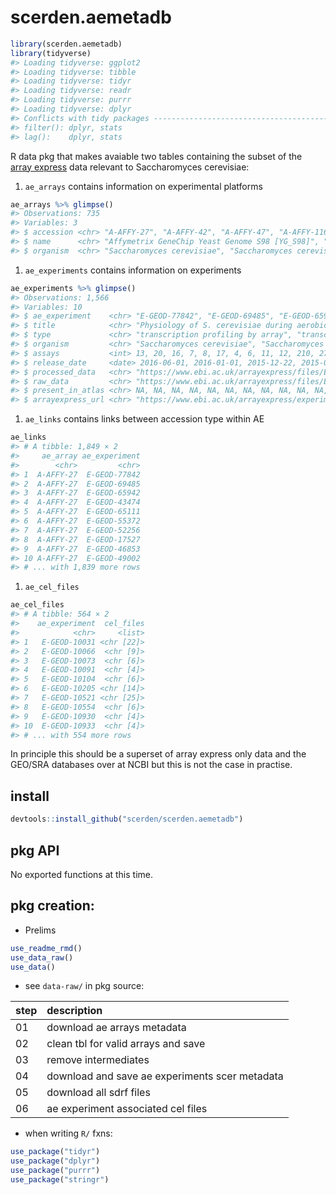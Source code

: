 
<!-- README.md is generated from README.Rmd. Please edit that file -->
scerden.aemetadb
================

``` r
library(scerden.aemetadb)
library(tidyverse)
#> Loading tidyverse: ggplot2
#> Loading tidyverse: tibble
#> Loading tidyverse: tidyr
#> Loading tidyverse: readr
#> Loading tidyverse: purrr
#> Loading tidyverse: dplyr
#> Conflicts with tidy packages ----------------------------------------------
#> filter(): dplyr, stats
#> lag():    dplyr, stats
```

R data pkg that makes avaiable two tables containing the subset of the [array express](http://www.ebi.ac.uk/arrayexpress/) data relevant to Saccharomyces cerevisiae:
1. `ae_arrays` contains information on experimental platforms

``` r
ae_arrays %>% glimpse()
#> Observations: 735
#> Variables: 3
#> $ accession <chr> "A-AFFY-27", "A-AFFY-42", "A-AFFY-47", "A-AFFY-116",...
#> $ name      <chr> "Affymetrix GeneChip Yeast Genome S98 [YG_S98]", "Af...
#> $ organism  <chr> "Saccharomyces cerevisiae", "Saccharomyces cerevisia...
```

1.  `ae_experiments` contains information on experiments

``` r
ae_experiments %>% glimpse()
#> Observations: 1,566
#> Variables: 10
#> $ ae_experiment    <chr> "E-GEOD-77842", "E-GEOD-69485", "E-GEOD-65942...
#> $ title            <chr> "Physiology of S. cerevisiae during aerobic c...
#> $ type             <chr> "transcription profiling by array", "transcri...
#> $ organism         <chr> "Saccharomyces cerevisiae", "Saccharomyces ce...
#> $ assays           <int> 13, 20, 16, 7, 8, 17, 4, 6, 11, 12, 210, 27, ...
#> $ release_date     <date> 2016-06-01, 2016-01-01, 2015-12-22, 2015-04-...
#> $ processed_data   <chr> "https://www.ebi.ac.uk/arrayexpress/files/E-G...
#> $ raw_data         <chr> "https://www.ebi.ac.uk/arrayexpress/files/E-G...
#> $ present_in_atlas <chr> NA, NA, NA, NA, NA, NA, NA, NA, NA, NA, NA, N...
#> $ arrayexpress_url <chr> "https://www.ebi.ac.uk/arrayexpress/experimen...
```

1.  `ae_links` contains links between accession type within AE

``` r
ae_links
#> # A tibble: 1,849 × 2
#>     ae_array ae_experiment
#>        <chr>         <chr>
#> 1  A-AFFY-27  E-GEOD-77842
#> 2  A-AFFY-27  E-GEOD-69485
#> 3  A-AFFY-27  E-GEOD-65942
#> 4  A-AFFY-27  E-GEOD-43474
#> 5  A-AFFY-27  E-GEOD-65111
#> 6  A-AFFY-27  E-GEOD-55372
#> 7  A-AFFY-27  E-GEOD-52256
#> 8  A-AFFY-27  E-GEOD-17527
#> 9  A-AFFY-27  E-GEOD-46853
#> 10 A-AFFY-27  E-GEOD-49002
#> # ... with 1,839 more rows
```

1.  `ae_cel_files`

``` r
ae_cel_files
#> # A tibble: 564 × 2
#>    ae_experiment  cel_files
#>            <chr>     <list>
#> 1   E-GEOD-10031 <chr [22]>
#> 2   E-GEOD-10066  <chr [9]>
#> 3   E-GEOD-10073  <chr [6]>
#> 4   E-GEOD-10091  <chr [4]>
#> 5   E-GEOD-10104  <chr [6]>
#> 6   E-GEOD-10205 <chr [14]>
#> 7   E-GEOD-10521 <chr [25]>
#> 8   E-GEOD-10554  <chr [6]>
#> 9   E-GEOD-10930  <chr [4]>
#> 10  E-GEOD-10933  <chr [4]>
#> # ... with 554 more rows
```

In principle this should be a superset of array express only data and the GEO/SRA databases over at NCBI but this is not the case in practise.

install
-------

``` r
devtools::install_github("scerden/scerden.aemetadb")
```

pkg API
-------

No exported functions at this time.

pkg creation:
-------------

-   Prelims

``` r
use_readme_rmd()
use_data_raw()
use_data()
```

-   see `data-raw/` in pkg source:

| step | description                                    |
|:-----|:-----------------------------------------------|
| 01   | download ae arrays metadata                    |
| 02   | clean tbl for valid arrays and save            |
| 03   | remove intermediates                           |
| 04   | download and save ae experiments scer metadata |
| 05   | download all sdrf files                        |
| 06   | ae experiment associated cel files             |

-   when writing `R/` fxns:

``` r
use_package("tidyr")
use_package("dplyr")
use_package("purrr")
use_package("stringr")
```
